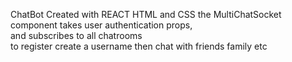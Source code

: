 ChatBot Created with REACT HTML and CSS the MultiChatSocket component takes user authentication props,   
and subscribes to all  chatrooms   
to register create a username then chat with friends family etc 
